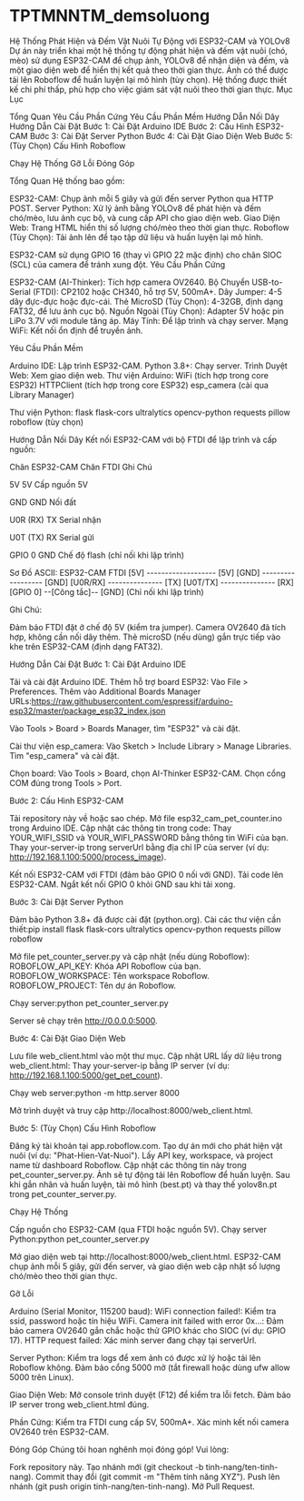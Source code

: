 # TPTMNNTM_demsoluong
Hệ Thống Phát Hiện và Đếm Vật Nuôi Tự Động với ESP32-CAM và YOLOv8
Dự án này triển khai một hệ thống tự động phát hiện và đếm vật nuôi (chó, mèo) sử dụng ESP32-CAM để chụp ảnh, YOLOv8 để nhận diện và đếm, và một giao diện web để hiển thị kết quả theo thời gian thực. Ảnh có thể được tải lên Roboflow để huấn luyện lại mô hình (tùy chọn). Hệ thống được thiết kế chi phí thấp, phù hợp cho việc giám sát vật nuôi theo thời gian thực.
Mục Lục

Tổng Quan
Yêu Cầu Phần Cứng
Yêu Cầu Phần Mềm
Hướng Dẫn Nối Dây
Hướng Dẫn Cài Đặt
Bước 1: Cài Đặt Arduino IDE
Bước 2: Cấu Hình ESP32-CAM
Bước 3: Cài Đặt Server Python
Bước 4: Cài Đặt Giao Diện Web
Bước 5: (Tùy Chọn) Cấu Hình Roboflow


Chạy Hệ Thống
Gỡ Lỗi
Đóng Góp


Tổng Quan
Hệ thống bao gồm:

ESP32-CAM: Chụp ảnh mỗi 5 giây và gửi đến server Python qua HTTP POST.
Server Python: Xử lý ảnh bằng YOLOv8 để phát hiện và đếm chó/mèo, lưu ảnh cục bộ, và cung cấp API cho giao diện web.
Giao Diện Web: Trang HTML hiển thị số lượng chó/mèo theo thời gian thực.
Roboflow (Tùy Chọn): Tải ảnh lên để tạo tập dữ liệu và huấn luyện lại mô hình.

ESP32-CAM sử dụng GPIO 16 (thay vì GPIO 22 mặc định) cho chân SIOC (SCL) của camera để tránh xung đột.
Yêu Cầu Phần Cứng

ESP32-CAM (AI-Thinker): Tích hợp camera OV2640.
Bộ Chuyển USB-to-Serial (FTDI): CP2102 hoặc CH340, hỗ trợ 5V, 500mA+.
Dây Jumper: 4-5 dây đực-đực hoặc đực-cái.
Thẻ MicroSD (Tùy Chọn): 4-32GB, định dạng FAT32, để lưu ảnh cục bộ.
Nguồn Ngoài (Tùy Chọn): Adapter 5V hoặc pin LiPo 3.7V với module tăng áp.
Máy Tính: Để lập trình và chạy server.
Mạng WiFi: Kết nối ổn định để truyền ảnh.

Yêu Cầu Phần Mềm

Arduino IDE: Lập trình ESP32-CAM.
Python 3.8+: Chạy server.
Trình Duyệt Web: Xem giao diện web.
Thư viện Arduino:
WiFi (tích hợp trong core ESP32)
HTTPClient (tích hợp trong core ESP32)
esp_camera (cài qua Library Manager)


Thư viện Python:
flask
flask-cors
ultralytics
opencv-python
requests
pillow
roboflow (tùy chọn)



Hướng Dẫn Nối Dây
Kết nối ESP32-CAM với bộ FTDI để lập trình và cấp nguồn:



Chân ESP32-CAM
Chân FTDI
Ghi Chú



5V
5V
Cấp nguồn 5V


GND
GND
Nối đất


U0R (RX)
TX
Serial nhận


U0T (TX)
RX
Serial gửi


GPIO 0
GND
Chế độ flash (chỉ nối khi lập trình)


Sơ Đồ ASCII:
ESP32-CAM                FTDI
[5V] ------------------- [5V]
[GND] ------------------ [GND]
[U0R/RX] --------------- [TX]
[U0T/TX] --------------- [RX]
[GPIO 0] --[Công tắc]-- [GND] (Chỉ nối khi lập trình)

Ghi Chú:

Đảm bảo FTDI đặt ở chế độ 5V (kiểm tra jumper).
Camera OV2640 đã tích hợp, không cần nối dây thêm.
Thẻ microSD (nếu dùng) gắn trực tiếp vào khe trên ESP32-CAM (định dạng FAT32).

Hướng Dẫn Cài Đặt
Bước 1: Cài Đặt Arduino IDE

Tải và cài đặt Arduino IDE.
Thêm hỗ trợ board ESP32:
Vào File > Preferences.
Thêm vào Additional Boards Manager URLs:https://raw.githubusercontent.com/espressif/arduino-esp32/master/package_esp32_index.json


Vào Tools > Board > Boards Manager, tìm "ESP32" và cài đặt.


Cài thư viện esp_camera:
Vào Sketch > Include Library > Manage Libraries.
Tìm "esp_camera" và cài đặt.


Chọn board:
Vào Tools > Board, chọn AI-Thinker ESP32-CAM.
Chọn cổng COM đúng trong Tools > Port.



Bước 2: Cấu Hình ESP32-CAM

Tải repository này về hoặc sao chép.
Mở file esp32_cam_pet_counter.ino trong Arduino IDE.
Cập nhật các thông tin trong code:
Thay YOUR_WIFI_SSID và YOUR_WIFI_PASSWORD bằng thông tin WiFi của bạn.
Thay your-server-ip trong serverUrl bằng địa chỉ IP của server (ví dụ: http://192.168.1.100:5000/process_image).


Kết nối ESP32-CAM với FTDI (đảm bảo GPIO 0 nối với GND).
Tải code lên ESP32-CAM.
Ngắt kết nối GPIO 0 khỏi GND sau khi tải xong.

Bước 3: Cài Đặt Server Python

Đảm bảo Python 3.8+ đã được cài đặt (python.org).
Cài các thư viện cần thiết:pip install flask flask-cors ultralytics opencv-python requests pillow roboflow


Mở file pet_counter_server.py và cập nhật (nếu dùng Roboflow):
ROBOFLOW_API_KEY: Khóa API Roboflow của bạn.
ROBOFLOW_WORKSPACE: Tên workspace Roboflow.
ROBOFLOW_PROJECT: Tên dự án Roboflow.


Chạy server:python pet_counter_server.py

Server sẽ chạy trên http://0.0.0.0:5000.

Bước 4: Cài Đặt Giao Diện Web

Lưu file web_client.html vào một thư mục.
Cập nhật URL lấy dữ liệu trong web_client.html:
Thay your-server-ip bằng IP server (ví dụ: http://192.168.1.100:5000/get_pet_count).


Chạy web server:python -m http.server 8000


Mở trình duyệt và truy cập http://localhost:8000/web_client.html.

Bước 5: (Tùy Chọn) Cấu Hình Roboflow

Đăng ký tài khoản tại app.roboflow.com.
Tạo dự án mới cho phát hiện vật nuôi (ví dụ: "Phat-Hien-Vat-Nuoi").
Lấy API key, workspace, và project name từ dashboard Roboflow.
Cập nhật các thông tin này trong pet_counter_server.py.
Ảnh sẽ tự động tải lên Roboflow để huấn luyện.
Sau khi gắn nhãn và huấn luyện, tải mô hình (best.pt) và thay thế yolov8n.pt trong pet_counter_server.py.

Chạy Hệ Thống

Cấp nguồn cho ESP32-CAM (qua FTDI hoặc nguồn 5V).
Chạy server Python:python pet_counter_server.py


Mở giao diện web tại http://localhost:8000/web_client.html.
ESP32-CAM chụp ảnh mỗi 5 giây, gửi đến server, và giao diện web cập nhật số lượng chó/mèo theo thời gian thực.

Gỡ Lỗi

Arduino (Serial Monitor, 115200 baud):
WiFi connection failed!: Kiểm tra ssid, password hoặc tín hiệu WiFi.
Camera init failed with error 0x...: Đảm bảo camera OV2640 gắn chắc hoặc thử GPIO khác cho SIOC (ví dụ: GPIO 17).
HTTP request failed: Xác minh server đang chạy tại serverUrl.


Server Python:
Kiểm tra logs để xem ảnh có được xử lý hoặc tải lên Roboflow không.
Đảm bảo cổng 5000 mở (tắt firewall hoặc dùng ufw allow 5000 trên Linux).


Giao Diện Web:
Mở console trình duyệt (F12) để kiểm tra lỗi fetch.
Đảm bảo IP server trong web_client.html đúng.


Phần Cứng:
Kiểm tra FTDI cung cấp 5V, 500mA+.
Xác minh kết nối camera OV2640 trên ESP32-CAM.



Đóng Góp
Chúng tôi hoan nghênh mọi đóng góp! Vui lòng:

Fork repository này.
Tạo nhánh mới (git checkout -b tinh-nang/ten-tinh-nang).
Commit thay đổi (git commit -m "Thêm tính năng XYZ").
Push lên nhánh (git push origin tinh-nang/ten-tinh-nang).
Mở Pull Request.

